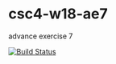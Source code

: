 # csc4-w18-ae7
advance exercise 7

[![Build Status](https://travis-ci.org/CrazyDry/csc4-w18-ae7.svg?branch=master)](https://travis-ci.org/CrazyDry/csc4-w18-ae7)
